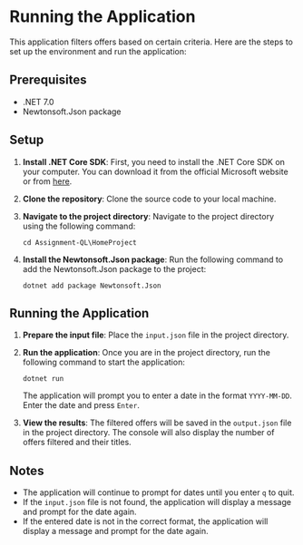 # Running the Application

This application filters offers based on certain criteria. Here are the steps to set up the environment and run the application:

## Prerequisites

- .NET 7.0
- Newtonsoft.Json package

## Setup

1. **Install .NET Core SDK**: First, you need to install the .NET Core SDK on your computer. You can download it from the official Microsoft website or from [here](https://dotnet.microsoft.com/en-us/download/visual-studio-sdks).

2. **Clone the repository**: Clone the source code to your local machine.

3. **Navigate to the project directory**: Navigate to the project directory using the following command:
    ```
    cd Assignment-QL\HomeProject
    ```
4. **Install the Newtonsoft.Json package**: Run the following command to add the Newtonsoft.Json package to the project:
    ```
    dotnet add package Newtonsoft.Json
    ```

## Running the Application

1. **Prepare the input file**: Place the `input.json` file in the project directory.

2. **Run the application**: Once you are in the project directory, run the following command to start the application:
    ```
    dotnet run
    ```
    The application will prompt you to enter a date in the format `YYYY-MM-DD`. Enter the date and press `Enter`.

3. **View the results**: The filtered offers will be saved in the `output.json` file in the project directory. The console will also display the number of offers filtered and their titles.

## Notes

- The application will continue to prompt for dates until you enter `q` to quit.
- If the `input.json` file is not found, the application will display a message and prompt for the date again.
- If the entered date is not in the correct format, the application will display a message and prompt for the date again.
